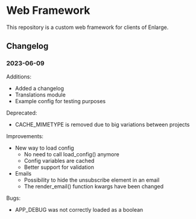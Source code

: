 # Web Framework

This repository is a custom web framework for clients of Enlarge.

## Changelog

### 2023-06-09

Additions:
- Added a changelog
- Translations module
- Example config for testing purposes

Deprecated:
- CACHE_MIMETYPE is removed due to big variations between projects

Improvements:
- New way to load config
    - No need to call load_config() anymore
    - Config variables are cached
    - Better support for validation
- Emails
    - Possibility to hide the unsubscribe element in an email
    - The render_email() function kwargs have been changed

Bugs:
- APP_DEBUG was not correctly loaded as a boolean
